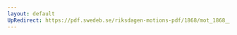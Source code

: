 ```yaml
---
layout: default
UpRedirect: https://pdf.swedeb.se/riksdagen-motions-pdf/1868/mot_1868__fk__fört.pdf
---
```

